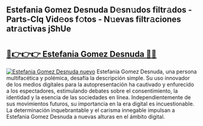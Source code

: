 ## Estefania Gomez Desnuda D𝚎sn𝚞dos filtr𝚊dos - Parts-CIq Vid𝚎os f𝚘tos - N𝚞evas filtr𝚊ciones atr𝚊ctivas jShUe

# <h2><a href="http://mbb93al.tromn.icu/?c=Estefania+Gomez+Desnuda">🔗👉👉👉 Estefania Gomez Desnuda 🔗🔗</a></h2>

[![Estefania Gomez Desnuda nuevo](https://i.imgur.com/pEAQMta.gif)](http://mbb93al.tromn.icu/?c=Estefania+Gomez+Desnuda)
Estefania Gomez Desnuda, una persona multifacética y polémica, desafía la descripción simple. Su uso innovador de los medios digitales para la autopresentación ha cautivado y enfurecido a los espectadores, estimulando debates sobre el consentimiento, la identidad y la esencia de las sociedades en línea. Independientemente de sus movimientos futuros, su importancia en la era digital es incuestionable. La determinación inquebrantable y el carisma innegable impulsan a Estefania Gomez Desnuda a nuevas alturas en el ámbito digital.
